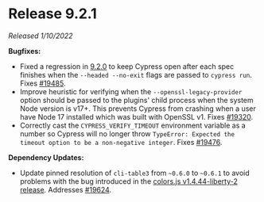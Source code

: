 # Release 9.2.1

_Released 1/10/2022_

**Bugfixes:**

- Fixed a regression in [9.2.0](/guides/references/changelog#9-2-0) to keep
  Cypress open after each spec finishes when the `--headed --no-exit` flags are
  passed to `cypress run`. Fixes
  [#19485](https://github.com/cypress-io/cypress/issues/19485).
- Improve heuristic for verifying when the `--openssl-legacy-provider` option
  should be passed to the plugins' child process when the system Node version is
  v17+. This prevents Cypress from crashing when a user have Node 17 installed
  which was built with OpenSSL v1. Fixes
  [#19320](https://github.com/cypress-io/cypress/issues/19320).
- Correctly cast the `CYPRESS_VERIFY_TIMEOUT` environment variable as a number
  so Cypress will no longer throw
  `TypeError: Expected the timeout option to be a non-negative integer`. Fixes
  [#19476](https://github.com/cypress-io/cypress/issues/19476).

**Dependency Updates:**

- Update pinned resolution of `cli-table3` from `~0.6.0` to `~0.6.1` to avoid
  problems with the bug introduced in the
  [colors.js v1.4.44-liberty-2 release](https://github.com/Marak/colors.js/issues/285).
  Addresses [#19624](https://github.com/cypress-io/cypress/issues/19624).
